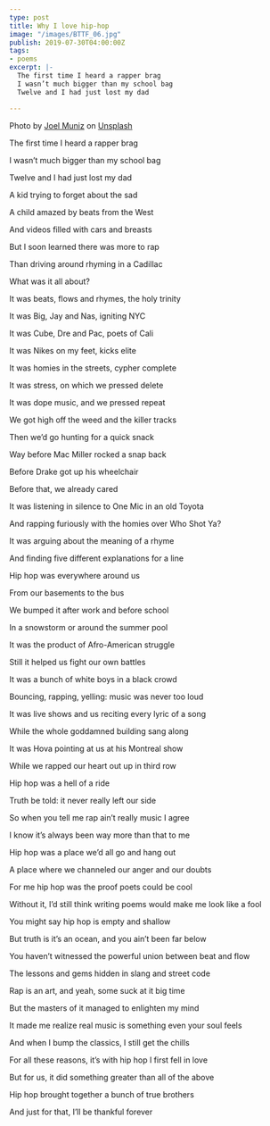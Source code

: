 ```yaml
---
type: post
title: Why I love hip-hop
image: "/images/BTTF_06.jpg"
publish: 2019-07-30T04:00:00Z
tags:
- poems
excerpt: |-
  The first time I heard a rapper brag
  I wasn’t much bigger than my school bag
  Twelve and I had just lost my dad

---
```

Photo by [Joel Muniz](https://unsplash.com/@jmuniz?utm_source=unsplash&utm_medium=referral&utm_content=creditCopyText) on [Unsplash](https://unsplash.com/?utm_source=unsplash&utm_medium=referral&utm_content=creditCopyText)

The first time I heard a rapper brag

I wasn’t much bigger than my school bag

Twelve and I had just lost my dad

A kid trying to forget about the sad

A child amazed by beats from the West

And videos filled with cars and breasts

But I soon learned there was more to rap

Than driving around rhyming in a Cadillac

What was it all about?

It was beats, flows and rhymes, the holy trinity

It was Big, Jay and Nas, igniting NYC

It was Cube, Dre and Pac, poets of Cali

It was Nikes on my feet, kicks elite

It was homies in the streets, cypher complete

It was stress, on which we pressed delete

It was dope music, and we pressed repeat

We got high off the weed and the killer tracks

Then we’d go hunting for a quick snack

Way before Mac Miller rocked a snap back

Before Drake got up his wheelchair

Before that, we already cared

It was listening in silence to One Mic in an old Toyota

And rapping furiously with the homies over Who Shot Ya?

It was arguing about the meaning of a rhyme

And finding five different explanations for a line

Hip hop was everywhere around us

From our basements to the bus

We bumped it after work and before school

In a snowstorm or around the summer pool

It was the product of Afro-American struggle

Still it helped us fight our own battles

It was a bunch of white boys in a black crowd

Bouncing, rapping, yelling: music was never too loud

It was live shows and us reciting every lyric of a song

While the whole goddamned building sang along

It was Hova pointing at us at his Montreal show

While we rapped our heart out up in third row

Hip hop was a hell of a ride

Truth be told: it never really left our side

So when you tell me rap ain’t really music I agree

I know it’s always been way more than that to me

Hip hop was a place we’d all go and hang out

A place where we channeled our anger and our doubts

For me hip hop was the proof poets could be cool

Without it, I’d still think writing poems would make me look like a fool

You might say hip hop is empty and shallow

But truth is it’s an ocean, and you ain’t been far below

You haven’t witnessed the powerful union between beat and flow

The lessons and gems hidden in slang and street code

Rap is an art, and yeah, some suck at it big time

But the masters of it managed to enlighten my mind

It made me realize real music is something even your soul feels

And when I bump the classics, I still get the chills

For all these reasons, it’s with hip hop I first fell in love

But for us, it did something greater than all of the above

Hip hop brought together a bunch of true brothers

And just for that, I’ll be thankful forever